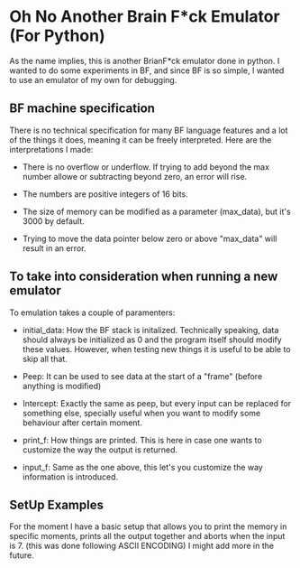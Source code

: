 # Oh No Another Brain F*ck Emulator (For Python)

As the name implies, this is another BrianF*ck emulator done in python. I wanted to do some experiments in BF, and since BF is so simple, I wanted to use an emulator of my own for debugging.

## BF machine specification

There is no technical specification for many BF language features and a lot of the things it does, meaning it can be freely interpreted. Here are the interpretations I made:

* There is no overflow or underflow. If trying to add beyond the max number allowe or subtracting beyond zero, an error will rise.

* The numbers are positive integers of 16 bits. 

* The size of memory can be modified as a parameter (max_data), but it's 3000 by default.

* Trying to move the data pointer below zero or above "max_data" will result in an error.

## To take into consideration when running a new emulator

To emulation takes a couple of paramenters:

* initial_data: How the BF stack is initalized. Technically speaking, data should always be initialized as 0 and the program itself should modify these values. However, when testing new things it is useful to be able to skip all that.

* Peep: It can be used to see data at the start of a "frame" (before anything is modified)

* Intercept: Exactly the same as peep, but every input can be replaced for something else, specially useful when you want to modify some behaviour after certain moment.

* print_f: How things are printed. This is here in case one wants to customize the way the output is returned.

* input_f: Same as the one above, this let's you customize the way information is introduced. 

## SetUp Examples

For the moment I have a basic setup that allows you to print the memory in specific moments, prints all the output together and aborts when the input is 7. (this was done following ASCII ENCODING) I might add more in the future.
